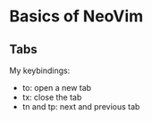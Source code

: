 # Basics of NeoVim


## Tabs

My keybindings:
- <l>to: open a new tab
- <l>tx: close the tab
- <l>tn and tp: next and previous tab
